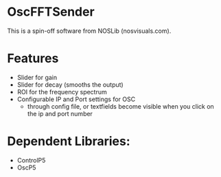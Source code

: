 # OscFFTSender
This is a spin-off software from NOSLib (nosvisuals.com).

# Features
- Slider for gain
- Slider for decay (smooths the output)
- ROI for the frequency spectrum
- Configurable IP and Port settings for OSC
  - through config file, or textfields become visible when you click on the ip and port number


# Dependent Libraries:
- ControlP5
- OscP5
